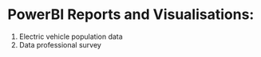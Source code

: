 # PowerBI Reports and Visualisations:
1. Electric vehicle population data
2. Data professional survey
